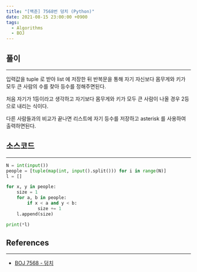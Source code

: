 ```yaml
---
title: "[백준] 7568번 덩치 (Python)"
date: 2021-08-15 23:00:00 +0900
tags:
  - Algorithms
  - BOJ
---
```


## 풀이

---

입력값을 tuple 로 받아 list 에 저장한 뒤 반복문을 통해 자기 자신보다 몸무게와 키가 모두 큰 사람의 수를 찾아 등수를 정해주면된다.

처음 자기가 1등이라고 생각하고 자기보다 몸무게와 키가 모두 큰 사람이 나올 경우 2등으로 내리는 식이다.

다른 사람들과의 비교가 끝나면 리스트에 자기 등수를 저장하고 asterisk 를 사용하여 출력하면된다.

## 소스코드

---

```python
N = int(input())
people = [tuple(map(int, input().split())) for i in range(N)]
l = []

for x, y in people:
    size = 1
    for a, b in people:
        if x < a and y < b:
            size += 1
    l.append(size)

print(*l)
```

## References

---

- [BOJ 7568 - 덩치](https://www.acmicpc.net/problem/7568)
